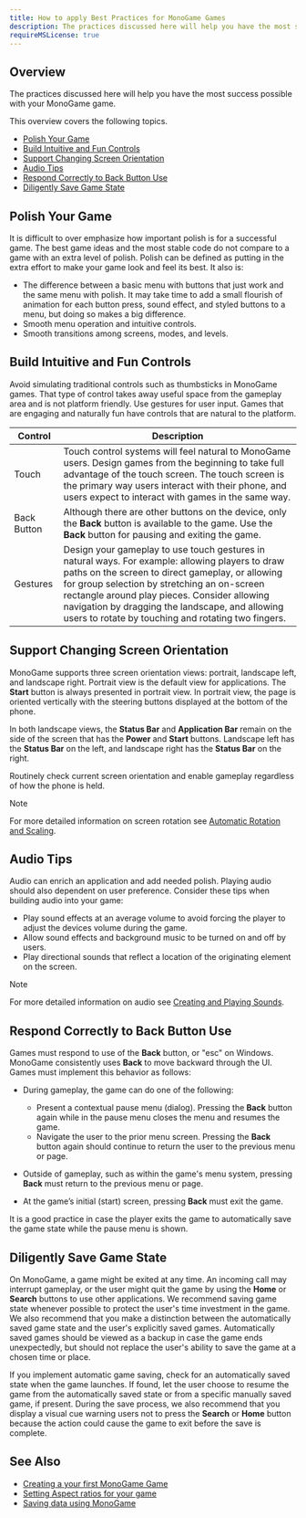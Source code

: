 ```yaml
---
title: How to apply Best Practices for MonoGame Games
description: The practices discussed here will help you have the most success possible with your MonoGame game.
requireMSLicense: true
---
```


## Overview

The practices discussed here will help you have the most success possible with your MonoGame game.

This overview covers the following topics.

- [Polish Your Game](#polish-your-game)
- [Build Intuitive and Fun Controls](#build-intuitive-and-fun-controls)
- [Support Changing Screen Orientation](#support-changing-screen-orientation)
- [Audio Tips](#audio-tips)
- [Respond Correctly to Back Button Use](#respond-correctly-to-back-button-use)
- [Diligently Save Game State](#diligently-save-game-state)

## Polish Your Game

It is difficult to over emphasize how important polish is for a successful game. The best game ideas and the most stable code do not compare to a game with an extra level of polish. Polish can be defined as putting in the extra effort to make your game look and feel its best. It also is:

- The difference between a basic menu with buttons that just work and the same menu with polish. It may take time to add a small flourish of animation for each button press, sound effect, and styled buttons to a menu, but doing so makes a big difference.
- Smooth menu operation and intuitive controls.
- Smooth transitions among screens, modes, and levels.

## Build Intuitive and Fun Controls

Avoid simulating traditional controls such as thumbsticks in MonoGame games. That type of control takes away useful space from the gameplay area and is not platform friendly. Use gestures for user input. Games that are engaging and naturally fun have controls that are natural to the platform.

|Control|Description|
|-|-|
|Touch|Touch control systems will feel natural to MonoGame users. Design games from the beginning to take full advantage of the touch screen. The touch screen is the primary way users interact with their phone, and users expect to interact with games in the same way.|
|Back Button|Although there are other buttons on the device, only the **Back** button is available to the game. Use the **Back** button for pausing and exiting the game.|
|Gestures|Design your gameplay to use touch gestures in natural ways. For example: allowing players to draw paths on the screen to direct gameplay, or allowing for group selection by stretching an on-screen rectangle around play pieces. Consider allowing navigation by dragging the landscape, and allowing users to rotate by touching and rotating two fingers.|

## Support Changing Screen Orientation

MonoGame supports three screen orientation views: portrait, landscape left, and landscape right. Portrait view is the default view for applications. The **Start** button is always presented in portrait view. In portrait view, the page is oriented vertically with the steering buttons displayed at the bottom of the phone.

In both landscape views, the **Status Bar** and **Application Bar** remain on the side of the screen that has the **Power** and **Start** buttons. Landscape left has the **Status Bar** on the left, and landscape right has the **Status Bar** on the right.

Routinely check current screen orientation and enable gameplay regardless of how the phone is held.

> [!NOTE]
> For more detailed information on screen rotation see [Automatic Rotation and Scaling](HowTo_AutomaticRotation.md).

## Audio Tips

Audio can enrich an application and add needed polish. Playing audio should also dependent on user preference. Consider these tips when building audio into your game:

- Play sound effects at an average volume to avoid forcing the player to adjust the devices volume during the game.
- Allow sound effects and background music to be turned on and off by users.
- Play directional sounds that reflect a location of the originating element on the screen.

> [!NOTE]
> For more detailed information on audio see [Creating and Playing Sounds](../whatis/audio/index.md).

## Respond Correctly to Back Button Use

Games must respond to use of the **Back** button, or "esc" on Windows. MonoGame consistently uses **Back** to move backward through the UI. Games must implement this behavior as follows:

- During gameplay, the game can do one of the following:
  - Present a contextual pause menu (dialog). Pressing the **Back** button again while in the pause menu closes the menu and resumes the game.
  - Navigate the user to the prior menu screen. Pressing the **Back** button again should continue to return the user to the previous menu or page.

- Outside of gameplay, such as within the game's menu system, pressing **Back** must return to the previous menu or page.
- At the game’s initial (start) screen, pressing **Back** must exit the game.

It is a good practice in case the player exits the game to automatically save the game state while the pause menu is shown.

## Diligently Save Game State

On MonoGame, a game might be exited at any time. An incoming call may interrupt gameplay, or the user might quit the game by using the **Home** or **Search** buttons to use other applications. We recommend saving game state whenever possible to protect the user's time investment in the game. We also recommend that you make a distinction between the automatically saved game state and the user's explicitly saved games. Automatically saved games should be viewed as a backup in case the game ends unexpectedly, but should not replace the user's ability to save the game at a chosen time or place.

If you implement automatic game saving, check for an automatically saved state when the game launches. If found, let the user choose to resume the game from the automatically saved state or from a specific manually saved game, if present. During the save process, we also recommend that you display a visual cue warning users not to press the **Search** or **Home** button because the action could cause the game to exit before the save is complete.

## See Also

- [Creating a your first MonoGame Game](https://monogame.net/articles/getting_started/index.html)
- [Setting Aspect ratios for your game](graphics/HowTo_AspectRatio.md)  
- [Saving data using MonoGame](HowTo_SaveData.md)  
